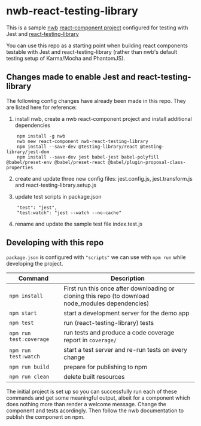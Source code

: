 # nwb-react-testing-library
This is a sample [nwb](https://github.com/insin/nwb) [react-component project](https://github.com/insin/nwb/blob/master/docs/guides/ReactComponents.md#developing-react-components-and-libraries-with-nwb) configured for testing with Jest and [react-testing-library](https://github.com/testing-library/react-testing-library) 

You can use this repo as a starting point when building react components testable with Jest and react-testing-library (rather than nwb's default testing setup of Karma/Mocha and PhantomJS).  

## Changes made to enable Jest and react-testing-library
The following config changes have already been made in this repo. They are listed here for reference:

1. install nwb, create a nwb react-component project and install additional dependencies
```
    npm install -g nwb
    nwb new react-component nwb-react-testing-library
    npm install --save-dev @testing-library/react @testing-library/jest-dom
    npm install --save-dev jest babel-jest babel-polyfill @babel/preset-env @babel/preset-react @babel/plugin-proposal-class-properties
 ```

2. create and update three new config files: jest.config.js, jest.transform.js and react-testing-library.setup.js

3. update test scripts in package.json
```
    "test": "jest",
    "test:watch": "jest --watch --no-cache"
 ```

4. rename and update the sample test file index.test.js

## Developing with this repo
`package.json` is configured with `"scripts"` we can use with `npm run` while developing the project.

Command | Description |
--- | ---
`npm install` | First run this once after downloading or cloning this repo (to download node_modules dependencies) 
`npm start` | start a development server for the demo app
`npm test` | run (react-testing-library) tests
`npm run test:coverage` | run tests and produce a code coverage report in `coverage/`
`npm run test:watch` | start a test server and re-run tests on every change
`npm run build` | prepare for publishing to npm
`npm run clean` | delete built resources

The initial project is set up so you can successfully run each of these commands and get some meaningful output, albeit for a component which does nothing more than render a welcome message. Change the component and tests acordingly. Then follow the nwb documentation to publish the component on npm.

